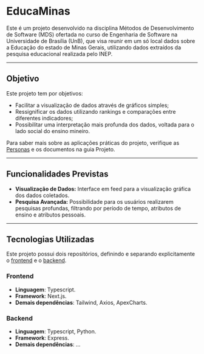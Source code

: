 # EducaMinas

Este é um projeto desenvolvido na disciplina Métodos de Desenvolvimento de Software (MDS)
ofertada no curso de Engenharia de Software na Universidade de Brasília (UnB), que visa reunir
em um só local dados sobre a Educação do estado de Minas Gerais, utilizando dados extraídos da pesquisa educacional realizada pelo INEP.

---

## Objetivo

Este projeto tem por objetivos: 

- Facilitar a visualização de dados através de gráficos simples;
- Ressignificar os dados utilizando rankings e comparações entre diferentes indicadores;
- Possibilitar uma interpretação mais profunda dos dados, voltada para o lado social do ensino mineiro.

Para saber mais sobre as aplicações práticas do projeto, verifique as [Personas](project/personas.md) e os documentos na guia Projeto.

---

## Funcionalidades Previstas

- **Visualização de Dados:** Interface em feed para a visualização gráfica dos dados coletados.
- **Pesquisa Avançada:** Possibilidade para os usuários realizarem pesquisas profundas, filtrando por período de tempo, atributos de ensino e atributos pessoais.

---

## Tecnologias Utilizadas

Este projeto possui dois repositórios, definindo e separando explicitamente o [frontend](https://github.com/unb-mds/2024-1-EducaMinas-frontend) e o [backend](https://github.com/unb-mds/2024-1-EducaMinas-backend).

### Frontend

- **Linguagem**: Typescript.
- **Framework**: Next.js.
- **Demais dependências**: Tailwind, Axios, ApexCharts.

### Backend

- **Linguagem**: Typescript, Python.
- **Framework**: Express.
- **Demais dependências**: ...
